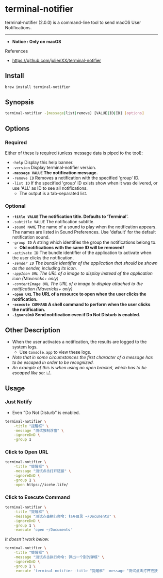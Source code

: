 # terminal-notifier

terminal-notifier (2.0.0) is a command-line tool to send macOS User Notifications.

---

-   **Notice : Only on macOS**

References

-   https://github.com/julienXX/terminal-notifier

## Install

```bash
brew install terminal-notifier
```

## Synopsis

```bash
terminal-notifier -[message|list|remove] [VALUE|ID|ID] [options]
```

## Options

### Required

Either of these is required (unless message data is piped to the tool):

-   `-help` Display this help banner.
-   `-version` Display terminal-notifier version.
-   **`-message VALUE` The notification message.**
-   `-remove ID` Removes a notification with the specified 'group' ID.
-   `-list ID` If the specified 'group' ID exists show when it was delivered, or use 'ALL' as ID to see all notifications.
    -   The output is a tab-separated list.

### Optional

-   **`-title VALUE` The notification title. Defaults to ‘Terminal’.**
-   `-subtitle VALUE` The notification subtitle.
-   `-sound NAME` The name of a sound to play when the notification appears. The names are listed in Sound Preferences. Use 'default' for the default notification sound.
-   `-group ID` A string which identifies the group the notifications belong to.
    -   **Old notifications with the same ID will be removed!**
-   `-activate ID` The bundle identifier of the application to activate when the user clicks the notification.
-   _`-sender ID` The bundle identifier of the application that should be shown as the sender, including its icon._
-   _`-appIcon URL` The URL of a image to display instead of the application icon (Mavericks+ only)_
-   _`-contentImage URL` The URL of a image to display attached to the notification (Mavericks+ only)_
-   **`-open URL` The URL of a resource to open when the user clicks the notification.**
-   **`-execute COMMAND` A shell command to perform when the user clicks the notification.**
-   **`-ignoreDnD` Send notification even if Do Not Disturb is enabled.**

## Other Description

-   When the user activates a notification, the results are logged to the system logs.
    -   Use `Console.app` to view these logs.
-   _Note that in some circumstances the first character of a message has to be escaped in order to be recognized._
-   _An example of this is when using an open bracket, which has to be escaped like so: `\[`._

## Usage

### Just Notify

-   Even "Do Not Disturb" is enabled.

```bash
terminal-notifier \
    -title "提醒框" \
    -message "测试强制浮窗" \
    -ignoreDnD \
    -group 1
```

### Click to Open URL

```bash
terminal-notifier \
    -title "提醒框" \
    -message "测试点击打开链接" \
    -ignoreDnD \
    -group 1 \
    -open https://icehe.life/
```

### Click to Execute Command

```bash
terminal-notifier \
    -title "提醒框" \
    -message "测试点击执行命令: 打开目录 ~/Documents" \
    -ignoreDnD \
    -group 1 \
    -execute 'open ~/Documents'
```

_It doesn't work below._

```bash
terminal-notifier \
    -title "提醒框" \
    -message "测试点击执行命令: 弹出一个别的弹框" \
    -ignoreDnD \
    -group 1 \
    -execute 'terminal-notifier -title "提醒框" -message "测试点击打开链接" -ignoreDnD -group 1 -open https://icehe.life/'
```
